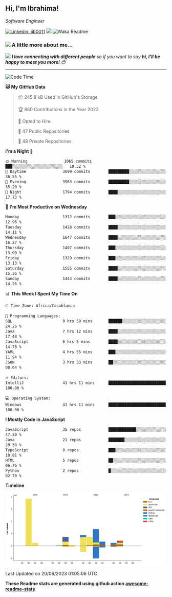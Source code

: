 <h2>Hi, I'm Ibrahima! </h2>
<p><em>Software Engineer 
</em></p>


[![Linkedin: iib0011](https://img.shields.io/badge/-iib0011-blue?style=flat-square&logo=Linkedin&logoColor=white&link=https://www.linkedin.com/in/iib0011/)](https://www.linkedin.com/in/iib0011/)
![](https://visitor-badge.glitch.me/badge?page_id=iib0011)
![Waka Readme](https://github.com/iib0011/iib0011/workflows/Waka%20Readme/badge.svg)


### <img src="https://media.giphy.com/media/VgCDAzcKvsR6OM0uWg/giphy.gif" width="50"> A little more about me...  


<img src="https://media.giphy.com/media/LnQjpWaON8nhr21vNW/giphy.gif" width="60"> <em><b>I love connecting with different people</b> so if you want to say <b>hi, I'll be happy to meet you more!</b> 😊</em>

---
<!--START_SECTION:waka-->
![Code Time](http://img.shields.io/badge/Code%20Time-2%2C238%20hrs%2053%20mins-blue)

**🐱 My GitHub Data** 

> 📦 245.8 kB Used in GitHub's Storage 
 > 
> 🏆 880 Contributions in the Year 2023
 > 
> 💼 Opted to Hire
 > 
> 📜 47 Public Repositories 
 > 
> 🔑 48 Private Repositories 
 > 
**I'm a Night 🦉** 

```text
🌞 Morning                1065 commits        ███░░░░░░░░░░░░░░░░░░░░░░   10.52 % 
🌆 Daytime                3699 commits        █████████░░░░░░░░░░░░░░░░   36.55 % 
🌃 Evening                3563 commits        █████████░░░░░░░░░░░░░░░░   35.20 % 
🌙 Night                  1794 commits        ████░░░░░░░░░░░░░░░░░░░░░   17.73 % 
```
📅 **I'm Most Productive on Wednesday** 

```text
Monday                   1312 commits        ███░░░░░░░░░░░░░░░░░░░░░░   12.96 % 
Tuesday                  1428 commits        ████░░░░░░░░░░░░░░░░░░░░░   14.11 % 
Wednesday                1647 commits        ████░░░░░░░░░░░░░░░░░░░░░   16.27 % 
Thursday                 1407 commits        ███░░░░░░░░░░░░░░░░░░░░░░   13.90 % 
Friday                   1329 commits        ███░░░░░░░░░░░░░░░░░░░░░░   13.13 % 
Saturday                 1555 commits        ████░░░░░░░░░░░░░░░░░░░░░   15.36 % 
Sunday                   1443 commits        ████░░░░░░░░░░░░░░░░░░░░░   14.26 % 
```


📊 **This Week I Spent My Time On** 

```text
🕑︎ Time Zone: Africa/Casablanca

💬 Programming Languages: 
SQL                      9 hrs 59 mins       ██████░░░░░░░░░░░░░░░░░░░   24.26 % 
Java                     7 hrs 12 mins       ████░░░░░░░░░░░░░░░░░░░░░   17.48 % 
JavaScript               6 hrs 5 mins        ████░░░░░░░░░░░░░░░░░░░░░   14.78 % 
YAML                     4 hrs 55 mins       ███░░░░░░░░░░░░░░░░░░░░░░   11.94 % 
JSON                     3 hrs 33 mins       ██░░░░░░░░░░░░░░░░░░░░░░░   08.64 % 

🔥 Editors: 
IntelliJ                 41 hrs 11 mins      █████████████████████████   100.00 % 

💻 Operating System: 
Windows                  41 hrs 11 mins      █████████████████████████   100.00 % 
```

**I Mostly Code in JavaScript** 

```text
JavaScript               35 repos            ████████████░░░░░░░░░░░░░   47.30 % 
Java                     21 repos            ███████░░░░░░░░░░░░░░░░░░   28.38 % 
TypeScript               8 repos             ███░░░░░░░░░░░░░░░░░░░░░░   10.81 % 
HTML                     5 repos             ██░░░░░░░░░░░░░░░░░░░░░░░   06.76 % 
Python                   2 repos             █░░░░░░░░░░░░░░░░░░░░░░░░   02.70 % 
```



**Timeline**

![Lines of Code chart](https://raw.githubusercontent.com/iib0011/iib0011/master/assets/bar_graph.png)


 Last Updated on 20/06/2023 01:05:06 UTC
<!--END_SECTION:waka-->

**These Readme stats are generated using github action [awesome-readme-stats](https://github.com/iib0011/waka-readme-stats)**
